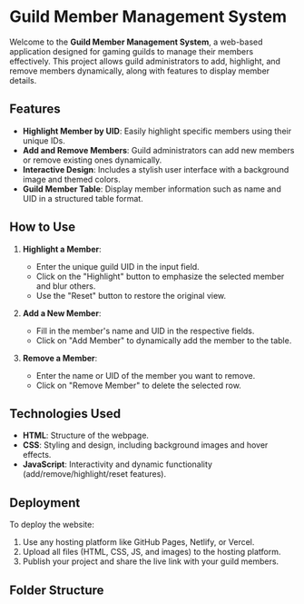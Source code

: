 # Guild Member Management System

Welcome to the **Guild Member Management System**, a web-based application designed for gaming guilds to manage their members effectively. This project allows guild administrators to add, highlight, and remove members dynamically, along with features to display member details.

## Features
- **Highlight Member by UID**: Easily highlight specific members using their unique IDs.
- **Add and Remove Members**: Guild administrators can add new members or remove existing ones dynamically.
- **Interactive Design**: Includes a stylish user interface with a background image and themed colors.
- **Guild Member Table**: Display member information such as name and UID in a structured table format.

## How to Use
1. **Highlight a Member**:
   - Enter the unique guild UID in the input field.
   - Click on the "Highlight" button to emphasize the selected member and blur others.
   - Use the "Reset" button to restore the original view.

2. **Add a New Member**:
   - Fill in the member's name and UID in the respective fields.
   - Click on "Add Member" to dynamically add the member to the table.

3. **Remove a Member**:
   - Enter the name or UID of the member you want to remove.
   - Click on "Remove Member" to delete the selected row.

## Technologies Used
- **HTML**: Structure of the webpage.
- **CSS**: Styling and design, including background images and hover effects.
- **JavaScript**: Interactivity and dynamic functionality (add/remove/highlight/reset features).

## Deployment
To deploy the website:
1. Use any hosting platform like GitHub Pages, Netlify, or Vercel.
2. Upload all files (HTML, CSS, JS, and images) to the hosting platform.
3. Publish your project and share the live link with your guild members.

## Folder Structure
